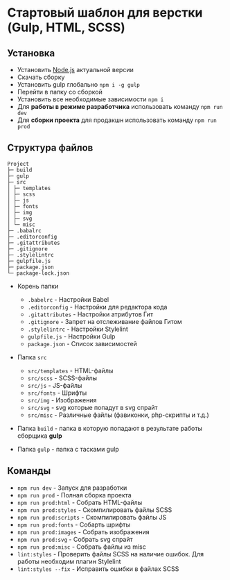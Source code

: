 # Стартовый шаблон для верстки (Gulp, HTML, SCSS)

## Установка

- Установить [Node.js](https://nodejs.org/en/) актуальной версии
- Скачать сборку
- Установить gulp глобально <code>npm i -g gulp</code>
- Перейти в папку со сборкой
- Установить все необходимые зависимости <code>npm i</code>
- Для **работы в режиме разработчика** использовать команду `npm run dev`
- Для **сборки проекта** для продакшн использовать команду `npm run prod`

## Структура файлов

```
Project
├─ build
├─ gulp
├─ src
│ ├─ templates
│ ├─ scss
│ ├─ js
│ ├─ fonts
│ ├─ img
│ ├─ svg
│ └─ misc
├─ .babalrc
├─ .editorconfig
├─ .gitattributes
├─ .gitignore
├─ .stylelintrc
├─ gulpfile.js
├─ package.json
└─ package-lock.json
```

- Корень папки

  - `.babelrc` - Настройки Babel
  - `.editorconfig` - Настройки для редактора кода
  - `.gitattributes` - Настройки атрибутов Гит
  - `.gitignore` - Запрет на отслеживание файлов Гитом
  - `.stylelintrc` - Настройки Stylelint
  - `gulpfile.js` - Настройки Gulp
  - `package.json` - Список зависимостей

- Папка `src`

  - `src/templates` - HTML-файлы
  - `src/scss` - SCSS-файлы
  - `src/js` - JS-файлы
  - `src/fonts` - Шрифты
  - `src/img` - Изображения
  - `src/svg` - svg которые попадут в svg спрайт
  - `src/misc` - Различные файлы (фавиконки, php-скрипты и т.д.)

- Папка `build` - папка в которую попадают в результате работы сборщика **gulp**

- Папка `gulp` - папка с тасками gulp

## Команды

- `npm run dev` - Запуск для разработки
- `npm run prod` - Полная сборка проекта
- `npm run prod:html` - Собрать HTML-файлы
- `npm run prod:styles` - Скомпилировать файлы SCSS
- `npm run prod:scripts` - Скомпилировать файлы JS
- `npm run prod:fonts` - Собарть шрифты
- `npm run prod:images` - Собрать изображения
- `npm run prod:svg` - Собрать svg спрайт
- `npm run prod:misc` - Собрать файлы из misc
- `lint:styles` - Проверить файлы SCSS на наличие ошибок. Для работы необходим плагин Stylelint
- `lint:styles --fix` - Исправить ошибки в файлах SCSS

```

```
